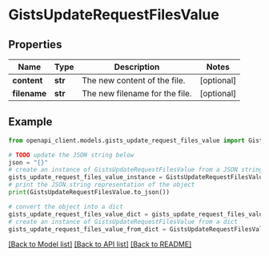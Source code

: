 # GistsUpdateRequestFilesValue


## Properties

Name | Type | Description | Notes
------------ | ------------- | ------------- | -------------
**content** | **str** | The new content of the file. | [optional] 
**filename** | **str** | The new filename for the file. | [optional] 

## Example

```python
from openapi_client.models.gists_update_request_files_value import GistsUpdateRequestFilesValue

# TODO update the JSON string below
json = "{}"
# create an instance of GistsUpdateRequestFilesValue from a JSON string
gists_update_request_files_value_instance = GistsUpdateRequestFilesValue.from_json(json)
# print the JSON string representation of the object
print(GistsUpdateRequestFilesValue.to_json())

# convert the object into a dict
gists_update_request_files_value_dict = gists_update_request_files_value_instance.to_dict()
# create an instance of GistsUpdateRequestFilesValue from a dict
gists_update_request_files_value_from_dict = GistsUpdateRequestFilesValue.from_dict(gists_update_request_files_value_dict)
```
[[Back to Model list]](../README.md#documentation-for-models) [[Back to API list]](../README.md#documentation-for-api-endpoints) [[Back to README]](../README.md)



